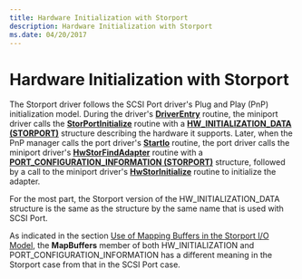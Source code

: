 ```yaml
---
title: Hardware Initialization with Storport
description: Hardware Initialization with Storport
ms.date: 04/20/2017
---
```


# Hardware Initialization with Storport

The Storport driver follows the SCSI Port driver's Plug and Play (PnP) initialization model. During the driver's [**DriverEntry**](/windows-hardware/drivers/ddi/wdm/nc-wdm-driver_initialize) routine, the miniport driver calls the [**StorPortInitialize**](/windows-hardware/drivers/ddi/storport/nf-storport-storportinitialize) routine with a [**HW_INITIALIZATION_DATA (STORPORT)**](/windows-hardware/drivers/ddi/storport/ns-storport-_hw_initialization_data-r1) structure describing the hardware it supports. Later, when the PnP manager calls the port driver's [**StartIo**](/windows-hardware/drivers/ddi/wdm/nc-wdm-driver_startio) routine, the port driver calls the miniport driver's [**HwStorFindAdapter**](/windows-hardware/drivers/ddi/storport/nc-storport-hw_find_adapter) routine with a [**PORT_CONFIGURATION_INFORMATION (STORPORT)**](/windows-hardware/drivers/ddi/storport/ns-storport-_port_configuration_information) structure, followed by a call to the miniport driver's [**HwStorInitialize**](/windows-hardware/drivers/ddi/storport/nc-storport-hw_initialize) routine to initialize the adapter.

For the most part, the Storport version of the HW_INITIALIZATION_DATA structure is the same as the structure by the same name that is used with SCSI Port.

As indicated in the section [Use of Mapping Buffers in the Storport I/O Model](use-of-mapping-buffers-in-the-storport-i-o-model.md), the **MapBuffers** member of both HW_INITIALIZATION and PORT_CONFIGURATION_INFORMATION has a different meaning in the Storport case from that in the SCSI Port case.
